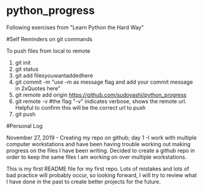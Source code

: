 # python_progress
Following exercises from "Learn Python the Hard Way" 

#Self Reminders on git commands

To push files from local to remote
1. git init
2. git status
3. git add filesyouwantaddedhere
4. git commit -m "use -m as message flag and add your commit message in 2xQuotes here"
5. git remote add origin https://github.com/sudoyashi/python_progress
6. git remote -v #the flag "-v" indicates verbose, shows the remote url. Helpful to confirm this will be the correct url to push
7. git push

#Personal Log

November 27, 2019 - Creating my repo on github; day 1
-I work with multiple computer workstations and have been having trouble working out making progress on the files I have been writing. Decided to create a github repo in order to keep the same files I am working on over multiple workstations.

This is my first README file for my first repo. Lots of mistakes and lots of bad practice will probably occur, so looking forward, I will
try to review what I have done in the past to create better projects for the future.
